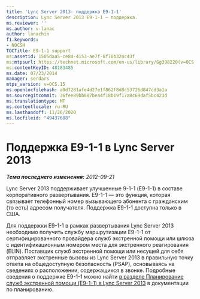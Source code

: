 ```yaml
---
title: 'Lync Server 2013: поддержка E9-1-1'
description: Lync Server 2013 E9-1-1 – поддержка.
ms.reviewer: ''
ms.author: v-lanac
author: lanachin
f1.keywords:
- NOCSH
TOCTitle: E9-1-1 support
ms:assetid: 1505daa5-ce84-4153-ae7f-8f70b324c43f
ms:mtpsurl: https://technet.microsoft.com/en-us/library/Gg398220(v=OCS.15)
ms:contentKeyID: 48183485
ms.date: 07/23/2014
manager: serdars
mtps_version: v=OCS.15
ms.openlocfilehash: a0d7281afe4d27e1f862f8d8c53726d847cd3a1a
ms.sourcegitcommit: 36fee89bb887bea4f18b19f17a8c69daf5bc423d
ms.translationtype: MT
ms.contentlocale: ru-RU
ms.lasthandoff: 11/26/2020
ms.locfileid: "49437688"
---
```

# <a name="e9-1-1-support-in-lync-server-2013"></a>Поддержка E9-1-1 в Lync Server 2013

<div data-xmlns="http://www.w3.org/1999/xhtml">

<div class="topic" data-xmlns="http://www.w3.org/1999/xhtml" data-msxsl="urn:schemas-microsoft-com:xslt" data-cs="https://msdn.microsoft.com/">

<div data-asp="https://msdn2.microsoft.com/asp">



</div>

<div id="mainSection">

<div id="mainBody">

<span> </span>

_**Тема последнего изменения:** 2012-09-21_

Lync Server 2013 поддерживает улучшенные 9-1-1 (E9-1-1) в составе корпоративного развертывания. E9-1-1 — это функция, которая связывает телефонный номер вызывающего абонента с гражданским (то есть) адресом получателя. Поддержка E9-1-1 доступна только в США.

Для поддержки E9-1-1 в рамках развертывания Lync Server 2013 необходимо получить службу маршрутизации E9-1-1 от сертифицированного провайдера служб экстренной помощи или шлюза с идентификационным номером места для экстренного реагирования (ELIN). Поставщик служб экстренной помощи или несущей для себя отправляет экстренные вызовы из Lync Server 2013 в правильную точку ответа на общедоступную безопасность (PSAP), основываясь на сведениях о расположении, содержащихся в звонке. Подробные сведения о поддержке E9-1-1 можно найти [в разделе Планирование служб экстренной помощи (E9-1-1) в Lync Server 2013](lync-server-2013-planning-for-emergency-services-e9-1-1.md) в документации по планированию.

</div>

<span> </span>

</div>

</div>

</div>

